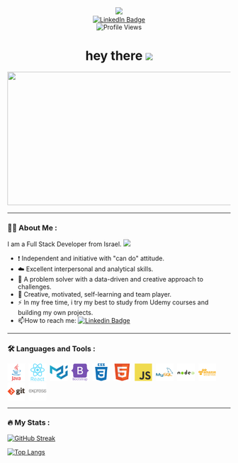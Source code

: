 <div id="header" align="center">
  <img src="https://media.giphy.com/media/HEURGne9Vj856oivkD/giphy.gif" width="300"/>
</div>

<div id="badges" align="center">
  <a href="https://www.linkedin.com/in/yarden-yosef-b019b2210/">
    <img src="https://img.shields.io/badge/LinkedIn-blue?style=for-the-badge&logo=linkedin&logoColor=white" alt="LinkedIn Badge"/>
  </a>
 </div>
  
<div id="profile-views" align="center">
  <img src="https://komarev.com/ghpvc/?username=yardenyo&style=flat-square&color=blue" alt="Profile Views"/>
 </div>
  
 <div id="hello-text" align="center">
  <h1>
  hey there
    <img src="https://media.giphy.com/media/hvRJCLFzcasrR4ia7z/giphy.gif" width="30px"/>
  </h1>
  </div>
  
  <div id="hello-img" align="center">
  <img src="https://media.giphy.com/media/dWesBcTLavkZuG35MI/giphy.gif" width="600" height="300"/>
</div>

---

### :woman_technologist: About Me :
I am a Full Stack Developer from Israel. <img src="https://media.giphy.com/media/WUlplcMpOCEmTGBtBW/giphy.gif" width="30">

- :exclamation: Independent and initiative with "can do" attitude.
- :cloud: Excellent interpersonal and analytical skills.
- :key: A problem solver with a data-driven and creative approach to challenges.
- :100: Creative, motivated, self-learning and team player.
- :zap: In my free time, i try my best to study from Udemy courses and building my own projects.
- :mailbox:How to reach me: [![Linkedin Badge](https://img.shields.io/badge/-Yarden%20Yosef-blue?style=flat&logo=Linkedin&logoColor=white)](https://www.linkedin.com/in/yarden-yosef-b019b2210/)

---

### :hammer_and_wrench: Languages and Tools :

<div>
  <img src="https://github.com/devicons/devicon/blob/master/icons/java/java-original-wordmark.svg" title="Java" alt="Java" width="40" height="40"/>&nbsp;
  <img src="https://github.com/devicons/devicon/blob/master/icons/react/react-original-wordmark.svg" title="React" alt="React" width="40" height="40"/>&nbsp;
  <img src="https://github.com/devicons/devicon/blob/master/icons/materialui/materialui-original.svg" title="Material UI" alt="Material UI" width="40" height="40"/>&nbsp;
  <img src="https://github.com/devicons/devicon/blob/master/icons/bootstrap/bootstrap-plain-wordmark.svg" title="Bootstrap" **alt="Bootstrap" width="40" height="40"/>&nbsp;
  <img src="https://github.com/devicons/devicon/blob/master/icons/css3/css3-plain-wordmark.svg"  title="CSS3" alt="CSS" width="40" height="40"/>&nbsp;
  <img src="https://github.com/devicons/devicon/blob/master/icons/html5/html5-original.svg" title="HTML5" alt="HTML" width="40" height="40"/>&nbsp;
  <img src="https://github.com/devicons/devicon/blob/master/icons/javascript/javascript-original.svg" title="JavaScript" alt="JavaScript" width="40" height="40"/>&nbsp;
  <img src="https://github.com/devicons/devicon/blob/master/icons/mysql/mysql-original-wordmark.svg" title="MySQL"  alt="MySQL" width="40" height="40"/>&nbsp;
  <img src="https://github.com/devicons/devicon/blob/master/icons/nodejs/nodejs-original-wordmark.svg" title="NodeJS" alt="NodeJS" width="40" height="40"/>&nbsp;
  <img src="https://github.com/devicons/devicon/blob/master/icons/amazonwebservices/amazonwebservices-plain-wordmark.svg" title="AWS" alt="AWS" width="40" height="40"/>&nbsp;
  <img src="https://github.com/devicons/devicon/blob/master/icons/git/git-original-wordmark.svg" title="Git" **alt="Git" width="40" height="40"/>&nbsp;
  <img src="https://github.com/devicons/devicon/blob/master/icons/express/express-original-wordmark.svg" title="Express" **alt="Express" width="40" height="40"/>&nbsp;
</div>

---

### :fire: My Stats :

[![GitHub Streak](http://github-readme-streak-stats.herokuapp.com?user=yardenyo&theme=dark&background=000000)](https://git.io/streak-stats)

[![Top Langs](https://github-readme-stats.vercel.app/api/top-langs/?username=yardenyo&layout=compact&theme=vision-friendly-dark)](https://github.com/anuraghazra/github-readme-stats)

